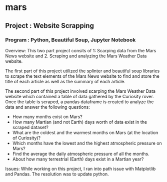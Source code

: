 # mars
## Project : Website Scrapping 

### Program : Python, Beautiful Soup, Jupyter Notebook

Overview: This two part project consits of 1: Scarping data from the Mars News website and 2. Scraping and analyzing the Mars Weather Data website. 

The first part of this project utilized the splinter and beautiful soup libraries to scrape the text elements of the Mars News website to find and store the title of each article as well as the summary of each article. 

The second part of this project involved scarping the Mars Weather Data website which contained a table of data gathered by the Curiosity rover. Once the table is scraped, a pandas dataframe is created to analyze the data and answer the following questions:

- How many months exist on Mars?
- How many Martian (and not Earth) days worth of data exist in the scraped dataset?
- What are the coldest and the warmest months on Mars (at the location of Curiosity)? 
- Which months have the lowest and the highest atmospheric pressure on Mars? 
- Find the average the daily atmospheric pressure of all the months.
- About how many terrestrial (Earth) days exist in a Martian year? 

Issues: While working on this project, I ran into path issue with Matplotlib and Pandas. The resolution was to update python. 
